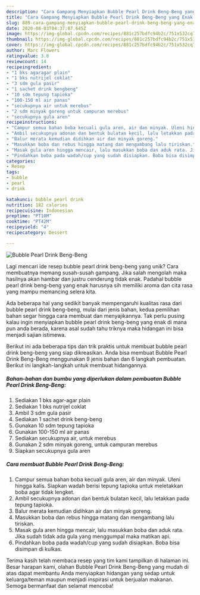 ```yaml
---
description: "Cara Gampang Menyiapkan Bubble Pearl Drink Beng-Beng yang Enak Banget"
title: "Cara Gampang Menyiapkan Bubble Pearl Drink Beng-Beng yang Enak Banget"
slug: 889-cara-gampang-menyiapkan-bubble-pearl-drink-beng-beng-yang-enak-banget
date: 2020-08-03T04:37:07.645Z
image: https://img-global.cpcdn.com/recipes/881c257bdfc94b2c/751x532cq70/bubble-pearl-drink-beng-beng-foto-resep-utama.jpg
thumbnail: https://img-global.cpcdn.com/recipes/881c257bdfc94b2c/751x532cq70/bubble-pearl-drink-beng-beng-foto-resep-utama.jpg
cover: https://img-global.cpcdn.com/recipes/881c257bdfc94b2c/751x532cq70/bubble-pearl-drink-beng-beng-foto-resep-utama.jpg
author: Marc Flowers
ratingvalue: 3.8
reviewcount: 14
recipeingredient:
- "1 bks agaragar plain"
- "1 bks nutrijel coklat"
- "3 sdm gula pasir"
- "1 sachet drink bengbeng"
- "10 sdm tepung tapioka"
- "100-150 ml air panas"
- "secukupnya air untuk merebus"
- "2 sdm minyak goreng untuk campuran merebus"
- "secukupnya gula aren"
recipeinstructions:
- "Campur semua bahan boba kecuali gula aren, air dan minyak. Uleni hingga kalis. Siapkan wadah berisi tepung tapioka untuk meletakkan boba agar tidak lengket."
- "Ambil secukupnya adonan dan bentuk bulatan kecil, lalu letakkan pada tepung tapioka."
- "Balur merata kemudian didihkan air dan minyak goreng."
- "Masukkan boba dan rebus hingga matang dan mengambang lalu tiriskan."
- "Masak gula aren hingga mencair, lalu masukkan boba dan aduk rata. Jika sudah tidak ada gula yang menggumpal maka matikan api."
- "Pindahkan boba pada wadah/cup yang sudah disiapkan. Boba bisa disimpan di kulkas."
categories:
- Resep
tags:
- bubble
- pearl
- drink

katakunci: bubble pearl drink 
nutrition: 182 calories
recipecuisine: Indonesian
preptime: "PT10M"
cooktime: "PT42M"
recipeyield: "4"
recipecategory: Dessert

---
```



![Bubble Pearl Drink Beng-Beng](https://img-global.cpcdn.com/recipes/881c257bdfc94b2c/751x532cq70/bubble-pearl-drink-beng-beng-foto-resep-utama.jpg)

Lagi mencari ide resep bubble pearl drink beng-beng yang unik? Cara membuatnya memang susah-susah gampang. Jika salah mengolah maka hasilnya akan hambar dan justru cenderung tidak enak. Padahal bubble pearl drink beng-beng yang enak harusnya sih memiliki aroma dan cita rasa yang mampu memancing selera kita.



Ada beberapa hal yang sedikit banyak mempengaruhi kualitas rasa dari bubble pearl drink beng-beng, mulai dari jenis bahan, kedua pemilihan bahan segar hingga cara membuat dan menyajikannya. Tak perlu pusing kalau ingin menyiapkan bubble pearl drink beng-beng yang enak di mana pun anda berada, karena asal sudah tahu triknya maka hidangan ini bisa menjadi sajian istimewa.


Berikut ini ada beberapa tips dan trik praktis untuk membuat bubble pearl drink beng-beng yang siap dikreasikan. Anda bisa membuat Bubble Pearl Drink Beng-Beng menggunakan 9 jenis bahan dan 6 langkah pembuatan. Berikut ini langkah-langkah untuk membuat hidangannya.

<!--inarticleads1-->

##### Bahan-bahan dan bumbu yang diperlukan dalam pembuatan Bubble Pearl Drink Beng-Beng:

1. Sediakan 1 bks agar-agar plain
1. Sediakan 1 bks nutrijel coklat
1. Ambil 3 sdm gula pasir
1. Sediakan 1 sachet drink beng-beng
1. Gunakan 10 sdm tepung tapioka
1. Gunakan 100-150 ml air panas
1. Sediakan secukupnya air, untuk merebus
1. Gunakan 2 sdm minyak goreng, untuk campuran merebus
1. Siapkan secukupnya gula aren




<!--inarticleads2-->

##### Cara membuat Bubble Pearl Drink Beng-Beng:

1. Campur semua bahan boba kecuali gula aren, air dan minyak. Uleni hingga kalis. Siapkan wadah berisi tepung tapioka untuk meletakkan boba agar tidak lengket.
1. Ambil secukupnya adonan dan bentuk bulatan kecil, lalu letakkan pada tepung tapioka.
1. Balur merata kemudian didihkan air dan minyak goreng.
1. Masukkan boba dan rebus hingga matang dan mengambang lalu tiriskan.
1. Masak gula aren hingga mencair, lalu masukkan boba dan aduk rata. Jika sudah tidak ada gula yang menggumpal maka matikan api.
1. Pindahkan boba pada wadah/cup yang sudah disiapkan. Boba bisa disimpan di kulkas.




Terima kasih telah membaca resep yang tim kami tampilkan di halaman ini. Besar harapan kami, olahan Bubble Pearl Drink Beng-Beng yang mudah di atas dapat membantu Anda menyiapkan hidangan yang sedap untuk keluarga/teman maupun menjadi inspirasi untuk berjualan makanan. Semoga bermanfaat dan selamat mencoba!
